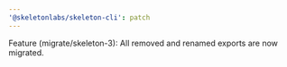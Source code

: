 ```yaml
---
'@skeletonlabs/skeleton-cli': patch
---
```


Feature (migrate/skeleton-3): All removed and renamed exports are now migrated.
